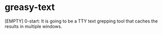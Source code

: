 # greasy-text
[EMPTY] 0-start: It is going to be a TTY text grepping tool that caches the results in multiple windows.
